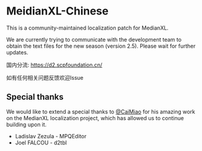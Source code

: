 # MeidianXL-Chinese

This is a community-maintained localization patch for MedianXL.

We are currently trying to communicate with the development team to obtain the text files for the new season (version 2.5). Please wait for further updates.

国内分流: https://d2.scpfoundation.cn/

如有任何相关问题反馈欢迎Issue

## Special thanks
We would like to extend a special thanks to [@CaiMiao](https://github.com/CaiMiao) for his amazing work on the MedianXL localization project, which has allowed us to continue building upon it.

* Ladislav Zezula - MPQEditor
* Joel FALCOU - d2tbl
